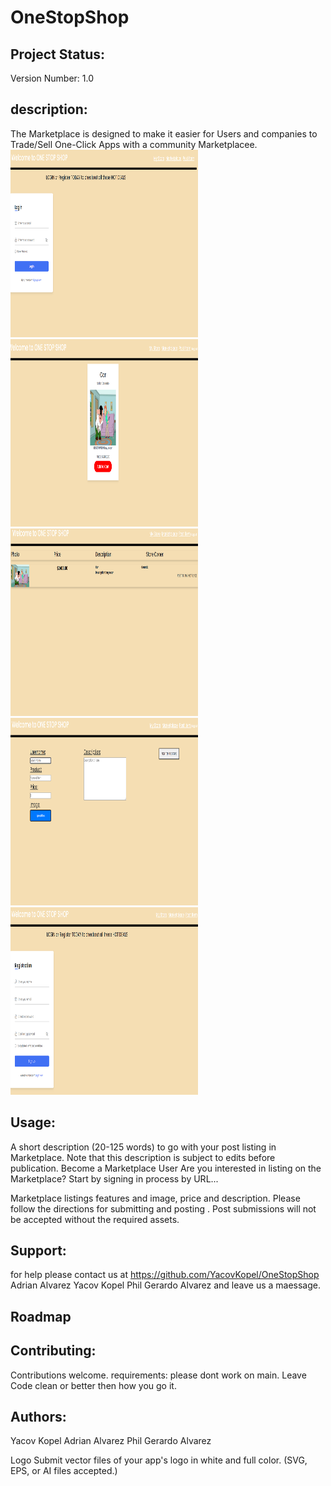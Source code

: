 # OneStopShop


## Project Status:

Version Number: 1.0

## description:

The Marketplace is designed to make it easier for Users and companies to Trade/Sell One-Click Apps with a community Marketplacee.
<img src="./public/image/login.png" alt="login page" height=300 width=300>
<img src="./public/image/marketplace.png" alt="marketplace" height=300 width=300>
<img src="./public/image/my store.png" alt="my store" height=300 width=300>
<img src="./public/image/new item post.png" alt="new item posting" height=300 width=300>
<img src="./public/image/Screenshot (99).png" alt="singin page" height=300 width=300>

## Usage:
A short description (20-125 words) to go with your post listing in Marketplace. Note that this description is subject to edits before publication.
Become a Marketplace User
Are you interested in listing on the Marketplace? Start by signing in process by URL...

Marketplace listings features and image, price and description. Please follow the directions for submitting and posting . Post submissions will not be accepted without the required assets.

## Support:
for help please contact us at 
https://github.com/YacovKopel/OneStopShop
Adrian Alvarez
Yacov Kopel
Phil
Gerardo Alvarez
and leave us a maessage.

## Roadmap


## Contributing:
Contributions welcome.
requirements:
please dont work on main.
Leave Code clean or better then how you go it.

## Authors:
Yacov Kopel
Adrian Alvarez
Phil
Gerardo Alvarez


Logo
Submit vector files of your app's logo in white and full color. (SVG, EPS, or AI files accepted.)


